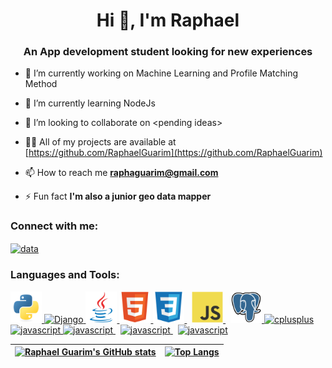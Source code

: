 <h1 align="center">Hi 👋, I'm Raphael</h1>

<h3 align="center">An App development student looking for new experiences</h3>

- 🔭 I’m currently working on Machine Learning and Profile Matching Method

- 🌱 I’m currently learning NodeJs

- 👯 I’m looking to collaborate on <pending ideas\>

- 👨‍💻 All of my projects are available at [https://github.com/RaphaelGuarim](https://github.com/RaphaelGuarim)

- 📫 How to reach me **raphaguarim@gmail.com**

- ⚡ Fun fact **I'm also a junior geo data mapper**



<h3 align="left">Connect with me:</h3>
<p align="left">
<a href="https://www.linkedin.com/in/raphael-guarim-322b94243" target="blank"><img align="center" src="https://user-images.githubusercontent.com/36258159/210165581-1b36737f-bf9e-43f5-a897-d6208c3e51a8.png" alt="data" width="50" /></a>
</p>


<h3 align="left">Languages and Tools:</h3>

<p align="left">
  <a href="https://www.python.org/">
    <img src="https://raw.githubusercontent.com/devicons/devicon/master/icons/python/python-original.svg" alt="python" width="50" height="50"/>
  </a>
  <a href="https://www.djangoproject.com/">
    <img src="https://www.svgrepo.com/show/353657/django-icon.svg" alt="Django" width="50" height="50"/>
  </a>
  <a href="https://www.java.com/fr/">
    <img src="https://raw.githubusercontent.com/devicons/devicon/master/icons/java/java-original.svg" alt="java" width="50" height="50"/>
  </a>
  <a href="https://fr.wikipedia.org/wiki/Hypertext_Markup_Language">
    <img src="https://raw.githubusercontent.com/devicons/devicon/master/icons/html5/html5-original.svg" alt="html5" width="50" height="50"/>
  </a>
  <a href="https://fr.wikipedia.org/wiki/Feuilles_de_style_en_cascade">
    <img src="https://raw.githubusercontent.com/devicons/devicon/master/icons/css3/css3-original.svg" alt="css3" width="50" height="50"/>
  </a>
  <span> &nbsp </span>
  <a href="https://www.javascript.com/">
    <img src="https://raw.githubusercontent.com/devicons/devicon/master/icons/javascript/javascript-original.svg" alt="javascript" width="50" height="50"/>
  </a>
  <span> &nbsp </span>
  <a href="https://www.postgresql.org/">
    <img src="https://raw.githubusercontent.com/devicons/devicon/master/icons/postgresql/postgresql-original.svg" alt="postgresql" width="50" height="50"/>
  </a>
  <a href="https://fr.wikipedia.org/wiki/C%2B%2B">
    <img src="https://cdn.jsdelivr.net/gh/devicons/devicon/icons/cplusplus/cplusplus-original.svg" alt="cplusplus" width="50" height="50"/>
  </a>
  <a href="https://flutter.dev">
    <img src="https://www.vectorlogo.zone/logos/flutterio/flutterio-icon.svg" alt="javascript" width="50" height="50"/>
  </a>
  <a href="https://www.qt.io/">
    <img src="https://upload.wikimedia.org/wikipedia/commons/0/0b/Qt_logo_2016.svg" alt="javascript" width="50" height="50"/>
  </a>
  <span> &nbsp </span>
  <a href="https://openjfx.io/">
    <img src="https://upload.wikimedia.org/wikipedia/fr/f/fe/SceneBuilderLogo.png" alt="javascript" width="50" height="50"/>
  </a>
  <span> &nbsp </span>
  <a href="https://chat.openai.com/chat">
    <img src="https://upload.wikimedia.org/wikipedia/commons/thumb/0/04/ChatGPT_logo.svg/langfr-1024px-ChatGPT_logo.svg.png" alt="javascript" width="50" height="50"/>
  </a>
  
  
</p>


| <a href="https://github.com/RaphaelGuarim/github-readme-stats"> ![Raphael Guarim's GitHub stats](https://github-readme-stats.vercel.app/api?username=RaphaelGuarim&theme=dark&show_icons=true) </a> | <a href="https://github.com/RaphaelGuarim/github-readme-stats">   ![Top Langs](https://github-readme-stats.vercel.app/api/top-langs/?username=RaphaelGuarim&langs_count=8&theme=react)</a> |
| ------------- | ------------- |



